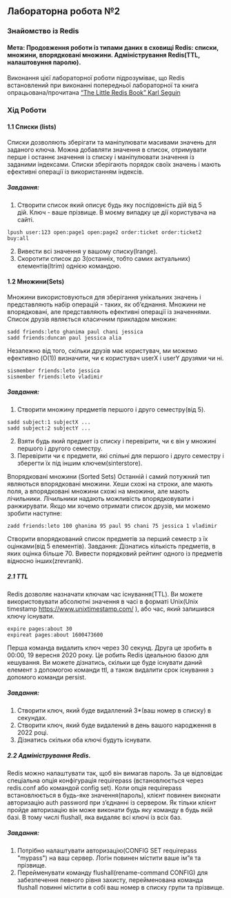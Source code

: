 ## Лабораторна робота №2
### Знайомство із Redis

#### Мета:  Продовження роботи із типами даних в сховищі Redis: списки, множини, впорядковані множини. Адміністрування Redis(TTL, налаштовуння паролю).

Виконання цієї лабораторної роботи підрозуміває, що Redis встановлений при виконанні попередньої лабораторної та книга опрацьована/прочитана [“The Little Redis Book” Karl Seguin](https://github.com/akandratovich/the-little-redis-book/tree/master/ru)

### Хід Роботи

#### 1.1 Списки (lists)
Cписки дозволяють зберігати та маніпулювати масивами значень для заданого ключа. Можна добавляти значення в список, отримувати перше і останнє значення із списку і маніпулювати значення із заданими індексами. Списки зберігають порядок своїх значень і мають ефективні операції із використанням індексів.
##### Завдання:
1. Створити список який описує будь яку послідовність дій від 5 дій. Ключ - ваше прізвище.
В моєму випадку це дії користувача на сайті.
```
lpush user:123 open:page1 open:page2 order:ticket order:ticket2 buy:all
```
2. Вивести всі значення у вашому списку(lrange).
3. Скоротити список до 3(останніх, тобто самих актуальних) елементів(ltrim) однією командою.

#### 1.2 Множини(Sets)

Множини використовуються для зберігання унікальних значень і представляють набір операцій - таких, як об’єднання. Множини не впорядковані, але представляють ефективні операції із значеннями. Список друзів являється класичним прикладом множин:
```
sadd friends:leto ghanima paul chani jessica
sadd friends:duncan paul jessica alia
```
Незалежно від того, скільки друзів має користувач, ми можемо ефективно (O(1)) визначити, чи є користувач userX і userY друзями чи ні.
```
sismember friends:leto jessica
sismember friends:leto vladimir
```
##### Завдання:
1. Створити множину предметів першого і друго семестру(від 5).
```
sadd subject:1 subjectX ...
sadd subject:2 subjectY ...
```
2. Взяти будь який предмет із списку і перевірити, чи є він у множині першого і другого семестру.
3. Перевірити чи є предмети, які спільні для першого і друго семестру і зберегти їх під іншим ключем(sinterstore).


Впорядковані множини (Sorted Sets)
Останній і самий потужний тип являються впорядковані множини. Хеши схожі на строки, але мають поля, а впорядковані множини схожі на множини, але мають лічильники. Лічильники надають можливість впорядковувати і ранжирувати. Якщо ми хочемо отримати список друзів, ми можемо зробити наступне:
```
zadd friends:leto 100 ghanima 95 paul 95 chani 75 jessica 1 vladimir
```
Створити впорядкований список предметів за перший семестр з їх оцінками(від 5 елементів).
Завдання:
Дізнатись кількість предметів, в яких оцінка більше 70.
Вивести порядковий рейтинг одного із предметів відносно інших(zrevrank).


##### 2.1 TTL

Redis дозволяє назначати ключам час існування(TTL). Ви можете використовувати абсолютні значення в часі в форматі Unix(Unix timestamp https://www.unixtimestamp.com/ ), або час, який залишився ключу існувати.
```
expire pages:about 30
expireat pages:about 1600473600
```
Перша команда видалить ключ через 30 секунд. Друга це зробить в 00:00, 19 вересня 2020 року. 
Це робить Redis ідеальною базою для кешування. Ви можете дізнатись, скільки ще буде існувати даний елемент з допомогою команди ttl, а також видалити срок існування з допомого команди persist.
##### Завдання:
1. Створити ключ,  який буде видаллений  3*(ваш номер в списку) в секундах.
2. Створити ключ, який буде видалений в день вашого народження в 2022 році.
3. Дізнатись скільки оба ключі будуть існувати.

##### 2.2 Адміністрування Redis.
Redis можно налаштувати так, щоб він вимагав пароль. За це відповідає спеціальна опція конфігурація requirepass (встановлюється через redis.conf або  командой config set). Коли опція requirepass встановлюється в будь-яке значення(пароль), клієнт повинен виконати авторизацію auth password при з’єднанні із сервером. Як тільки клієнт пройде авторизацію він може виконати будь яку команду в будь якій базі. В тому числі flushall, яка видаляє всі ключі із всіх баз. 

##### Завдання:
1. Потрібно налаштувати авторизацію(CONFIG SET requirepass "mypass")  на ваш сервер. Логін повинен містити ваше ім”я та прізвище.
2. Перейменувати команду flushall(rename-command CONFIG)  для забезпечення певного рівня захисту, перейменована команда flushall повинні містити в собі ваш номер в списку групи та прізвище.
